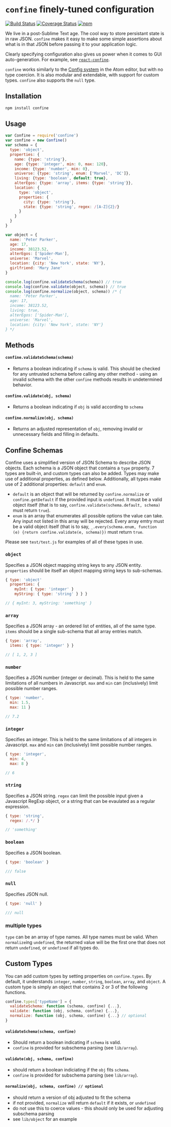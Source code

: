 # `confine` finely-tuned configuration

[![Build Status](https://img.shields.io/travis/brandonhorst/confine.svg?style=flat)](https://travis-ci.org/brandonhorst/confine)
[![Coverage Status](https://img.shields.io/coveralls/brandonhorst/confine.svg?style=flat)](https://coveralls.io/r/brandonhorst/confine)
[![npm](http://img.shields.io/npm/v/confine.svg?style=flat)]()

We live in a post-Sublime Text age. The cool way to store persistant state is in raw JSON. `confine` makes it easy to make some simple assertions about what is in that JSON before passing it to your application logic.

Clearly specifying configuration also gives us power when it comes to GUI auto-generation. For example, see [`react-confine`](https://github.com/brandonhorst/react-confine).

`confine` works similarly to the [Config system](https://atom.io/docs/api/v0.179.0/Config) in the Atom editor, but with no type coercion. It is also modular and extendable, with support for custom types. `confine` also supports the `null` type.

## Installation

```sh
npm install confine
```

## Usage

```js
var Confine = require('confine')
var confine = new Confine()
var schema = {
  type: 'object',
  properties: {
    name: {type: 'string'},
    age: {type: 'integer', min: 0, max: 120},
    income: {type: 'number', min: 0},
    universe: {type: 'string', enum: ['Marvel', 'DC']},
    living: {type: 'boolean', default: true},
    alterEgos: {type: 'array', items: {type: 'string'}},
    location: {
      type: 'object',
      properties: {
        city: {type: 'string'},
        state: {type: 'string', regex: /[A-Z]{2}/}
      }
    }
  }
}

var object = {
  name: 'Peter Parker',
  age: 17,
  income: 38123.52,
  alterEgos: ['Spider-Man'],
  universe: 'Marvel',
  location: {city: 'New York', state: 'NY'},
  girlfriend: 'Mary Jane'
}

console.log(confine.validateSchema(schema)) // true
console.log(confine.validate(object, schema)) // true
console.log(confine.normalize(object, schema)) /* {
  name: 'Peter Parker',
  age: 17,
  income: 38123.52,
  living: true,
  alterEgos: ['Spider-Man'],
  universe: 'Marvel',
  location: {city: 'New York', state: 'NY'}
} */
```

## Methods

#### `confine.validateSchema(schema)`

- Returns a boolean indicating if `schema` is valid. This should be checked for any untrusted schema before calling any other method - using an invalid schema with the other `confine` methods results in undetermined behavior.

#### `confine.validate(obj, schema)`

- Returns a boolean indicating if `obj` is valid according to `schema`

#### `confine.normalize(obj, schema)`

- Returns an adjusted representation of `obj`, removing invalid or unnecessary fields and filling in defaults.

## Confine Schemas

Confine uses a simplified version of JSON Schema to describe JSON objects. Each schema is a JSON object that contains a `type` property. 7 types are built-in, and custom types can also be added. Types may make use of additional properties, as defined below. Additionally, all types make use of 2 additional properties: `default` and `enum`.

- `default` is an object that will be returned by `confine.normalize` or `confine.getDefault` if the provided input is `undefined`. It must be a valid object itself (that is to say, `confine.validate(schema.default, schema)` must return `true`).
- `enum` is an array that enumerates all possible options the value can take. Any input not listed in this array will be rejected. Every array emtry must be a valid object itself (that is to say, `_.every(schema.enum, function (e) {return confine.validate(e, schema)})` must return `true`.

Please see `test/test.js` for examples of all of these types in use.

### `object`

Specifies a JSON object mapping string keys to any JSON entity. `properties` should be itself an object mapping string keys to sub-schemas.

```js
{ type: 'object'
  properties: {
    myInt: { type: 'integer' }
    myString: { type: 'string' } } }

// { myInt: 3, myString: 'something' }
```

### `array`

Specifies a JSON array - an ordered list of entities, all of the same type. `items` should be a single sub-schema that all array entries match.

```js
{ type: 'array',
  items: { type: 'integer' } }

// [ 1, 2, 3 ]
```

### `number`

Specifies a JSON number (integer or decimal). This is held to the same limitations of all numbers in Javascript. `max` and `min` can (inclusively) limit possible number ranges.

```js
{ type: 'number',
  min: 1.5,
  max: 11 }

// 7.2
```

### `integer`

Specifies an integer. This is held to the same limitations of all integers in Javascript. `max` and `min` can (inclusively) limit possible number ranges.

```js
{ type: 'integer',
  min: 4,
  max: 8 }

// 6
```

### `string`

Specifies a JSON string. `regex` can limit the possible input given a Javascript RegExp object, or a string that can be evaulated as a regular expression.

```js
{ type: 'string',
  regex: /.*/ }

// 'something'
```

### `boolean`

Specifies a JSON boolean.

```js
{ type: 'boolean' }

/// false
```

### `null`

Specifies JSON null.

```js
{ type: 'null' }

/// null
```

### multiple types

`type` can be an array of type names. All type names must be valid. When `normalize`ing `undefined`, the returned value will be the first one that does not return `undefined`, or `undefined` if all types do.

## Custom Types

You can add custom types by setting properties on `confine.types`. By default, it understands `integer`, `number`, `string`, `boolean`, `array`, and `object`. A custom type is simply an object that contains 2 or 3 of the following functions.

```js
confine.types['typeName'] = {
  validateSchema: function (schema, confine) {...},
  validate: function (obj, schema, confine) {...},
  normalize: function (obj, schema, confine) {...} // optional
}

```

#### `validateSchema(schema, confine)`

- Should return a boolean indicating if `schema` is valid.
- `confine` is provided for subschema parsing (see `lib/array`).

#### `validate(obj, schema, confine)`

- should return a boolean indiciating if the `obj` fits `schema`.
- `confine` is provided for subschema parsing (see `lib/array`).

#### `normalize(obj, schema, confine) // optional`
- should return a version of obj adjusted to fit the schema
- if not provided, `normalize` will return `default` if it exists, or `undefined`
- do not use this to coerce values - this should only be used for adjusting subschema parsing
- see `lib/object` for an example
